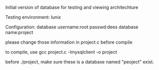 Initial version of database for testing and viewing architechture

Testing environment: lunix

Configuration:
database username:root
passwd:dees
database name:project

please change those information in project.c before compile

to compile, use
gcc project.c -lmysqlclient -o project

before ./project, make sure these is a database named "peoject" exist.
